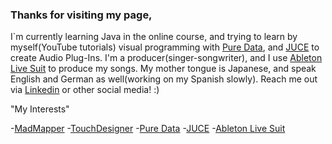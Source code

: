 ### Thanks for visiting my page,

<!--
**chizuru-nina-yamauchi/chizuru-nina-yamauchi** is a ✨ _special_ ✨ repository because its `README.md` (this file) appears on your GitHub profile.

Here are some ideas to get you started:

- 🔭 I’m currently working on ...
- 🌱 I’m currently learning ...
- 👯 I’m looking to collaborate on ...
- 🤔 I’m looking for help with ...
- 💬 Ask me about ...
- 📫 How to reach me: ...
- 😄 Pronouns: ...
- ⚡ Fun fact: ...
-->

I`m currently learning Java in the online course, and trying to learn by myself(YouTube tutorials) visual programming with [Pure Data](https://puredata.info/), and [JUCE](https://juce.com/) to create Audio Plug-Ins.
I'm a producer(singer-songwriter), and I use [Ableton Live Suit](https://www.ableton.com/en/live/) to produce my songs.
My mother tongue is Japanese, and speak English and German as well(working on my Spanish slowly).
Reach me out via [Linkedin](https://www.linkedin.com/in/chizuru-nina-yamauchi-3772b4116/) or other social media! :)

"My Interests"

-[MadMapper](https://madmapper.com/) 
-[TouchDesigner](https://derivative.ca/) 
-[Pure Data](https://puredata.info/) 
-[JUCE](https://juce.com/) 
-[Ableton Live Suit](https://www.ableton.com/en/live/)
